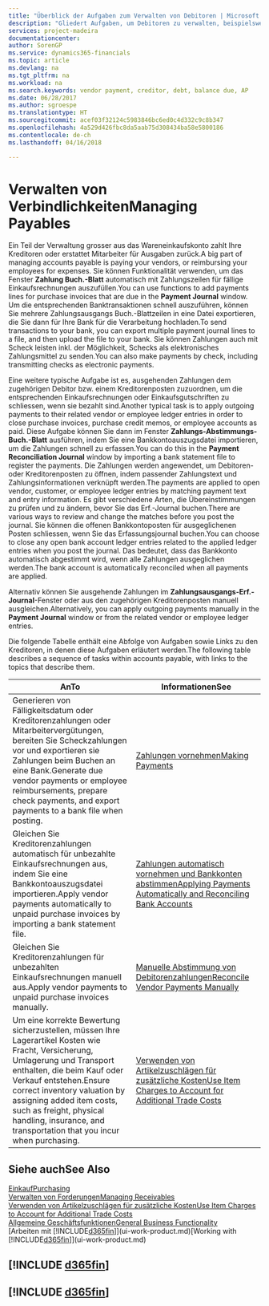 ```yaml
---
title: "Überblick der Aufgaben zum Verwalten von Debitoren | Microsoft Docs"
description: "Gliedert Aufgaben, um Debitoren zu verwalten, beispielsweise zahlende Gläubiger oder ausgehende Zahlungen an Buch-Posten, um Rechnungen oder Gutschriften zu schliessen."
services: project-madeira
documentationcenter: 
author: SorenGP
ms.service: dynamics365-financials
ms.topic: article
ms.devlang: na
ms.tgt_pltfrm: na
ms.workload: na
ms.search.keywords: vendor payment, creditor, debt, balance due, AP
ms.date: 06/28/2017
ms.author: sgroespe
ms.translationtype: HT
ms.sourcegitcommit: acef03f32124c5983846bc6ed0c4d332c9c8b347
ms.openlocfilehash: 4a529d426fbc8da5aab75d308434ba58e5800186
ms.contentlocale: de-ch
ms.lasthandoff: 04/16/2018

---
```

# <a name="managing-payables"></a><span data-ttu-id="54f6e-103">Verwalten von Verbindlichkeiten</span><span class="sxs-lookup"><span data-stu-id="54f6e-103">Managing Payables</span></span>
<span data-ttu-id="54f6e-104">Ein Teil der Verwaltung grosser aus das Wareneinkaufskonto zahlt Ihre Kreditoren oder erstattet Mitarbeiter für Ausgaben zurück.</span><span class="sxs-lookup"><span data-stu-id="54f6e-104">A big part of managing accounts payable is paying your vendors, or reimbursing your employees for expenses.</span></span> <span data-ttu-id="54f6e-105">Sie können Funktionalität verwenden, um das Fenster **Zahlung Buch.-Blatt** automatisch mit Zahlungszeilen für fällige Einkaufsrechnungen auszufüllen.</span><span class="sxs-lookup"><span data-stu-id="54f6e-105">You can use functions to add payments lines for purchase invoices that are due in the **Payment Journal** window.</span></span> <span data-ttu-id="54f6e-106">Um die entsprechenden Banktransaktionen schnell auszuführen, können Sie mehrere Zahlungsausgangs Buch.-Blattzeilen in eine Datei exportieren, die Sie dann für Ihre Bank für die Verarbeitung hochladen.</span><span class="sxs-lookup"><span data-stu-id="54f6e-106">To send transactions to your bank, you can export multiple payment journal lines to a file, and then upload the file to your bank.</span></span> <span data-ttu-id="54f6e-107">Sie können Zahlungen auch mit Scheck leisten inkl. der Möglichkeit, Schecks als elektronisches Zahlungsmittel zu senden.</span><span class="sxs-lookup"><span data-stu-id="54f6e-107">You can also make payments by check, including transmitting checks as electronic payments.</span></span>

<span data-ttu-id="54f6e-108">Eine weitere typische Aufgabe ist es, ausgehenden Zahlungen dem zugehörigen Debitor bzw. einem Kreditorenposten zuzuordnen, um die entsprechenden Einkaufsrechnungen oder Einkaufsgutschriften zu schliessen, wenn sie bezahlt sind.</span><span class="sxs-lookup"><span data-stu-id="54f6e-108">Another typical task is to apply outgoing payments to their related vendor or employee ledger entries in order to close purchase invoices, purchase credit memos, or employee accounts as paid.</span></span> <span data-ttu-id="54f6e-109">Diese Aufgabe können Sie dann im Fenster **Zahlungs-Abstimmungs-Buch.-Blatt** ausführen, indem Sie eine Bankkontoauszugsdatei importieren, um die Zahlungen schnell zu erfassen.</span><span class="sxs-lookup"><span data-stu-id="54f6e-109">You can do this in the **Payment Reconciliation Journal** window by importing a bank statement file to register the payments.</span></span> <span data-ttu-id="54f6e-110">Die Zahlungen werden angewendet, um Debitoren- oder Kreditorenposten zu öffnen, indem passender Zahlungstext und Zahlungsinformationen verknüpft werden.</span><span class="sxs-lookup"><span data-stu-id="54f6e-110">The payments are applied to open vendor, customer, or employee ledger entries by matching payment text and entry information.</span></span> <span data-ttu-id="54f6e-111">Es gibt verschiedene Arten, die Übereinstimmungen zu prüfen und zu ändern, bevor Sie das Erf.-Journal buchen.</span><span class="sxs-lookup"><span data-stu-id="54f6e-111">There are various ways to review and change the matches before you post the journal.</span></span> <span data-ttu-id="54f6e-112">Sie können die offenen Bankkontoposten für ausgeglichenen Posten schliessen, wenn Sie das Erfassungsjournal buchen.</span><span class="sxs-lookup"><span data-stu-id="54f6e-112">You can choose to close any open bank account ledger entries related to the applied ledger entries when you post the journal.</span></span> <span data-ttu-id="54f6e-113">Das bedeutet, dass das Bankkonto automatisch abgestimmt wird, wenn alle Zahlungen ausgeglichen werden.</span><span class="sxs-lookup"><span data-stu-id="54f6e-113">The bank account is automatically reconciled when all payments are applied.</span></span>

<span data-ttu-id="54f6e-114">Alternativ können Sie ausgehende Zahlungen im **Zahlungsausgangs-Erf.-Journal**-Fenster oder aus den zugehörigen Kreditorenposten manuell ausgleichen.</span><span class="sxs-lookup"><span data-stu-id="54f6e-114">Alternatively, you can apply outgoing payments manually in the **Payment Journal** window or from the related vendor or employee ledger entries.</span></span>

<span data-ttu-id="54f6e-115">Die folgende Tabelle enthält eine Abfolge von Aufgaben sowie Links zu den Kreditoren, in denen diese Aufgaben erläutert werden.</span><span class="sxs-lookup"><span data-stu-id="54f6e-115">The following table describes a sequence of tasks within accounts payable, with links to the topics that describe them.</span></span>

| <span data-ttu-id="54f6e-116">An</span><span class="sxs-lookup"><span data-stu-id="54f6e-116">To</span></span> | <span data-ttu-id="54f6e-117">Informationen</span><span class="sxs-lookup"><span data-stu-id="54f6e-117">See</span></span> |
| --- | --- |
| <span data-ttu-id="54f6e-118">Generieren von Fälligkeitsdatum oder Kreditorenzahlungen oder Mitarbeitervergütungen, bereiten Sie Scheckzahlungen vor und exportieren sie Zahlungen beim Buchen an eine Bank.</span><span class="sxs-lookup"><span data-stu-id="54f6e-118">Generate due vendor payments or employee reimbursements, prepare check payments, and export payments to a bank file when posting.</span></span> |[<span data-ttu-id="54f6e-119">Zahlungen vornehmen</span><span class="sxs-lookup"><span data-stu-id="54f6e-119">Making Payments</span></span>](payables-make-payments.md) |
| <span data-ttu-id="54f6e-120">Gleichen Sie Kreditorenzahlungen automatisch für unbezahlte Einkaufsrechnungen aus, indem Sie eine Bankkontoauszugsdatei importieren.</span><span class="sxs-lookup"><span data-stu-id="54f6e-120">Apply vendor payments automatically to unpaid purchase invoices by importing a bank statement file.</span></span> |[<span data-ttu-id="54f6e-121">Zahlungen automatisch vornehmen und Bankkonten abstimmen</span><span class="sxs-lookup"><span data-stu-id="54f6e-121">Applying Payments Automatically and Reconciling Bank Accounts</span></span>](receivables-apply-payments-auto-reconcile-bank-accounts.md) |
| <span data-ttu-id="54f6e-122">Gleichen Sie Kreditorenzahlungen für unbezahlten Einkaufsrechnungen manuell aus.</span><span class="sxs-lookup"><span data-stu-id="54f6e-122">Apply vendor payments to unpaid purchase invoices manually.</span></span> |[<span data-ttu-id="54f6e-123">Manuelle Abstimmung von Debitorenzahlungen</span><span class="sxs-lookup"><span data-stu-id="54f6e-123">Reconcile Vendor Payments Manually</span></span>](payables-how-apply-purchase-transactions-manually.md) |
|<span data-ttu-id="54f6e-124">Um eine korrekte Bewertung sicherzustellen, müssen Ihre Lagerartikel Kosten wie Fracht, Versicherung, Umlagerung und Transport enthalten, die beim Kauf oder Verkauf entstehen.</span><span class="sxs-lookup"><span data-stu-id="54f6e-124">Ensure correct inventory valuation by assigning added item costs, such as freight, physical handling, insurance, and transportation that you incur when purchasing.</span></span>|[<span data-ttu-id="54f6e-125">Verwenden von Artikelzuschlägen für zusätzliche Kosten</span><span class="sxs-lookup"><span data-stu-id="54f6e-125">Use Item Charges to Account for Additional Trade Costs</span></span>](payables-how-assign-item-charges.md)|

## <a name="see-also"></a><span data-ttu-id="54f6e-126">Siehe auch</span><span class="sxs-lookup"><span data-stu-id="54f6e-126">See Also</span></span>
[<span data-ttu-id="54f6e-127">Einkauf</span><span class="sxs-lookup"><span data-stu-id="54f6e-127">Purchasing</span></span>](purchasing-manage-purchasing.md)  
[<span data-ttu-id="54f6e-128">Verwalten von Forderungen</span><span class="sxs-lookup"><span data-stu-id="54f6e-128">Managing Receivables</span></span>](receivables-manage-receivables.md)  
[<span data-ttu-id="54f6e-129">Verwenden von Artikelzuschlägen für zusätzliche Kosten</span><span class="sxs-lookup"><span data-stu-id="54f6e-129">Use Item Charges to Account for Additional Trade Costs</span></span>](payables-how-assign-item-charges.md)  
[<span data-ttu-id="54f6e-130">Allgemeine Geschäftsfunktionen</span><span class="sxs-lookup"><span data-stu-id="54f6e-130">General Business Functionality</span></span>](ui-across-business-areas.md)  
<span data-ttu-id="54f6e-131">[Arbeiten mit [!INCLUDE[d365fin](includes/d365fin_md.md)]](ui-work-product.md)</span><span class="sxs-lookup"><span data-stu-id="54f6e-131">[Working with [!INCLUDE[d365fin](includes/d365fin_md.md)]](ui-work-product.md)</span></span>

## [!INCLUDE [d365fin](includes/free_trial_md.md)]  
## [!INCLUDE [d365fin](includes/training_link_md.md)]

